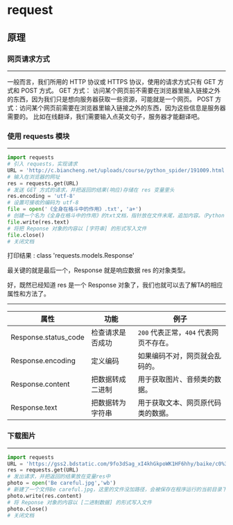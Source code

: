 # request
## 原理
### 网页请求方式
---
一般而言，我们所用的 HTTP 协议或 HTTPS 协议，使用的请求方式只有 GET 方式和 POST 方式。
GET 方式： 访问某个网页前不需要在浏览器里输入链接之外的东西，因为我们只是想向服务器获取一些资源，可能就是一个网页。
POST 方式：访问某个网页前需要在浏览器里输入链接之外的东西，因为这些信息是服务器需要的。 比如在线翻译，我们需要输入点英文句子，服务器才能翻译吧。


### 使用 requests 模块
---
```python
import requests
# 引入 requests，实现请求
URL = 'http://c.biancheng.net/uploads/course/python_spider/191009.html'
# 输入在浏览器的网址
res = requests.get(URL)
# 发送 GET 方式的请求，并把返回的结果(响应)存储在 res 变量里头
res.encoding = 'utf-8'
# 设置可接收的编码为 utf-8
file = open('《全身在格斗中的作用》.txt', 'a+')
# 创建一个名为《全身在格斗中的作用》的txt文档，指针放在文件末尾，追加内容。（Python 基础语法)
file.write(res.text)
# 将把 Reponse 对象的内容以 [字符串] 的形式写入文件
file.close()
# 关闭文档
```
打印结果 :
class 'requests.models.Response'

最关键的就是最后一个，Response 就是响应数据 res 的对象类型。

好，既然已经知道 res 是一个 Response 对象了，我们也就可以去了解TA的相应属性和方法了。

---

| 属性                 | 功能             | 例子                               |
| -------------------- | ---------------- | ---------------------------------- |
| Response.status_code | 检查请求是否成功 | `200` 代表正常，`404` 代表网页不存在。 |
| Response.encoding    | 定义编码         | 如果编码不对，网页就会乱码的。     |
| Response.content     | 把数据转成二进制 | 用于获取图片、音频类的数据。       |
| Response.text        | 把数据转为字符串 | 用于获取文本、网页原代码类的数据。 |

### 下载图片
---
```python
import requests
URL = 'https://gss2.bdstatic.com/9fo3dSag_xI4khGkpoWK1HF6hhy/baike/c0%3Dbaike220%2C5%2C5%2C220%2C73/sign=a8ecb87e13dfa9ece9235e4503b99c66/6a600c338744ebf84073be5ddbf9d72a6059a756.jpg'
res = requests.get(URL)
# 发出请求，并把返回的结果放在变量res中
photo = open('Be careful.jpg','wb')
# 新建了一个文件Be careful.jpg，这里的文件没加路径，会被保存在程序运行的当前目录下。
photo.write(res.content)
# 将 Reponse 对象的内容以 [二进制数据] 的形式写入文件
photo.close()
# 关闭文档
```
